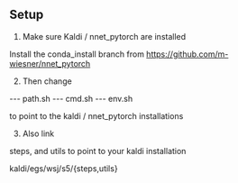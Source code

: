 ## Setup

1. Make sure Kaldi / nnet_pytorch are installed

Install the conda_install branch from 
https://github.com/m-wiesner/nnet_pytorch

2. Then change

 --- path.sh
 --- cmd.sh
 --- env.sh

to point to the kaldi / nnet_pytorch installations

3. Also link

steps, and utils to point to your kaldi installation 

kaldi/egs/wsj/s5/{steps,utils}


